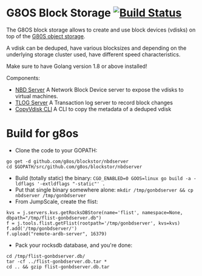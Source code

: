 # G8OS Block Storage [![Build Status](https://travis-ci.org/g8os/blockstor.svg?branch=master)](https://travis-ci.org/g8os/blockstor)

The G8OS block storage allows to create and use block devices (vdisks) on top of the [G80S object storage](https://github.com/g8os/objstor).

A vdisk can be deduped, have various blocksizes and depending on the underlying storage cluster used, have different speed characteristics.

Make sure to have Golang version 1.8 or above installed!

Components:
* [NBD Server](nbdserver/readme.md)
    A Network Block Device server to expose the vdisks to virtual machines.
* [TLOG Server](tlog/tlogserver/README.md)
    A Transaction log server to record block changes
* [CopyVdisk CLI](cmd/copyvdisk/readme.md)
    A CLI to copy the metadata of a deduped vdisk

# Build for g8os
- Clone the code to your GOPATH:
```
go get -d github.com/g8os/blockstor/nbdserver
cd $GOPATH/src/github.com/g8os/blockstor/nbdserver
```

- Build (totally static) the binary: `CGO_ENABLED=0 GOOS=linux go build -a -ldflags '-extldflags "-static"' .`
- Put that single binary somewhere alone: `mkdir /tmp/gonbdserver && cp nbdserver /tmp/gonbdserver`
- From JumpScale, create the flist:
```
kvs = j.servers.kvs.getRocksDBStore(name='flist', namespace=None, dbpath="/tmp/flist-gonbdserver.db")
f = j.tools.flist.getFlist(rootpath='/tmp/gonbdserver', kvs=kvs)
f.add('/tmp/gonbdserver/')
f.upload("remote-ardb-server", 16379)
```

- Pack your rocksdb database, and you're done:
```
cd /tmp/flist-gonbdserver.db/
tar -cf ../flist-gonbdserver.db.tar *
cd .. && gzip flist-gonbdserver.db.tar
```
